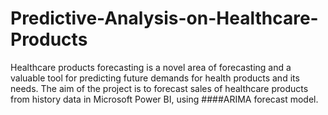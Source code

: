 # Predictive-Analysis-on-Healthcare-Products
Healthcare products forecasting is a novel area of forecasting and a valuable tool for predicting future demands for health products and its needs. 
The aim of the project is to forecast sales of healthcare products from history data in Microsoft Power BI, using ####ARIMA forecast model.

